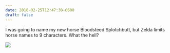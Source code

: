 ```yaml
---
date: 2018-02-25T12:47:38-0600
draft: false
---
```


I was going to name my new horse Bloodsteed Splotchbutt, but Zelda limits horse names to 9 characters. What the hell?

![](/images/2018/e40da9307d.jpg)

